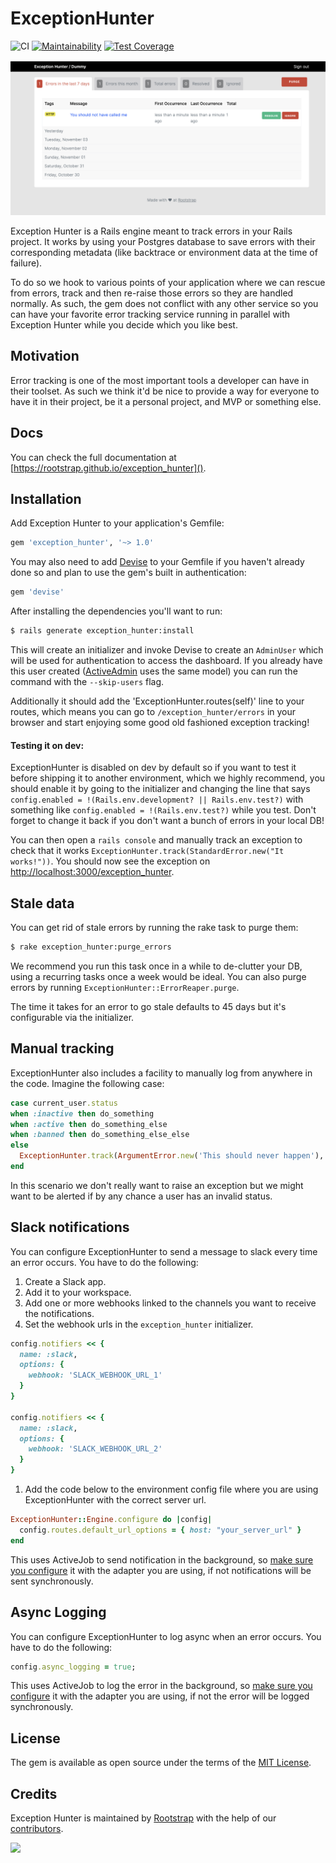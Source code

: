 # ExceptionHunter

![CI](https://github.com/rootstrap/exception_hunter/workflows/Rails%20tests/badge.svg)
[![Maintainability](https://api.codeclimate.com/v1/badges/86f6aaa2377c894f8ee4/maintainability)](https://codeclimate.com/github/rootstrap/exception_hunter/maintainability)
[![Test Coverage](https://api.codeclimate.com/v1/badges/86f6aaa2377c894f8ee4/test_coverage)](https://codeclimate.com/github/rootstrap/exception_hunter/test_coverage)

![Index screenshot](docs/index-screenshot.png)

Exception Hunter is a Rails engine meant to track errors in your Rails project. It works
by using your Postgres database to save errors with their corresponding metadata (like backtrace
or environment data at the time of failure).

To do so we hook to various points of your application where we can rescue from errors, track and
then re-raise those errors so they are handled normally. As such, the gem does not conflict with any
other service so you can have your favorite error tracking service running in parallel with Exception Hunter
while you decide which you like best.

## Motivation

Error tracking is one of the most important tools a developer can have in their toolset. As such
we think it'd be nice to provide a way for everyone to have it in their project, be it a personal
project, and MVP or something else.

## Docs

You can check the full documentation at [https://rootstrap.github.io/exception_hunter]().

## Installation

Add Exception Hunter to your application's Gemfile:

```ruby
gem 'exception_hunter', '~> 1.0'
```

You may also need to add [Devise](https://github.com/heartcombo/devise) to your Gemfile
if you haven't already done so and plan to use the gem's built in authentication:

```ruby
gem 'devise'
```

After installing the dependencies you'll want to run:

```bash
$ rails generate exception_hunter:install
```

This will create an initializer and invoke Devise to
create an `AdminUser` which will be used for authentication to access the dashboard. If you already
have this user created ([ActiveAdmin](https://github.com/activeadmin/activeadmin) uses the same model)
you can run the command with the `--skip-users` flag.

Additionally it should add the 'ExceptionHunter.routes(self)' line to your routes, which means you can go to
`/exception_hunter/errors` in your browser and start enjoying some good old fashioned exception tracking!

#### Testing it on dev:

ExceptionHunter is disabled on dev by default so if you want to test it before shipping it to another
environment, which we highly recommend, you should enable it by going to the initializer and changing the
line that says `config.enabled = !(Rails.env.development? || Rails.env.test?)` with something like
`config.enabled = !(Rails.env.test?)` while you test. Don't forget to change it back if you don't
want a bunch of errors in your local DB!

You can then open a `rails console` and manually track an exception to check that it
works `ExceptionHunter.track(StandardError.new("It works!"))`. You should now see the exception
on [http://localhost:3000/exception_hunter]().

## Stale data

You can get rid of stale errors by running the rake task to purge them:

```bash
$ rake exception_hunter:purge_errors
```

We recommend you run this task once in a while to de-clutter your DB, using a recurring tasks once
a week would be ideal. You can also purge errors by running `ExceptionHunter::ErrorReaper.purge`.

The time it takes for an error to go stale defaults to 45 days but it's configurable via the initializer.

## Manual tracking

ExceptionHunter also includes a facility to manually log from anywhere in the code. Imagine the following case:

```ruby
case current_user.status
when :inactive then do_something
when :active then do_something_else
when :banned then do_something_else_else
else
  ExceptionHunter.track(ArgumentError.new('This should never happen'), custom_data: { status: current_user.status }, current_user: user)
end
```

In this scenario we don't really want to raise an exception but we might want to be alerted if by any chance a user
has an invalid status.

## Slack notifications

You can configure ExceptionHunter to send a message to slack every time an error occurs.
You have to do the following:

1. Create a Slack app.
1. Add it to your workspace.
1. Add one or more webhooks linked to the channels you want to receive the notifications.
1. Set the webhook urls in the `exception_hunter` initializer.

```ruby
config.notifiers << {
  name: :slack,
  options: {
    webhook: 'SLACK_WEBHOOK_URL_1'
  }
}

config.notifiers << {
  name: :slack,
  options: {
    webhook: 'SLACK_WEBHOOK_URL_2'
  }
}
```

1. Add the code below to the environment config file where you are using ExceptionHunter with the correct server url.

```ruby
ExceptionHunter::Engine.configure do |config|
  config.routes.default_url_options = { host: "your_server_url" }
end
```

This uses ActiveJob to send notification in the background, so [make sure you configure](https://guides.rubyonrails.org/active_job_basics.html#setting-the-backend) it with the adapter you are using, if not notifications will be sent synchronously.

## Async Logging

You can configure ExceptionHunter to log async when an error occurs.
You have to do the following:

```ruby
config.async_logging = true;
```

This uses ActiveJob to log the error in the background, so [make sure you configure](https://guides.rubyonrails.org/active_job_basics.html#setting-the-backend) it with the adapter you are using, if not the error will be logged synchronously.

## License

The gem is available as open source under the terms of the [MIT License](https://opensource.org/licenses/MIT).

## Credits

Exception Hunter is maintained by [Rootstrap](http://www.rootstrap.com) with
the help of our [contributors](https://github.com/rootstrap/exception_hunter/contributors).

[<img src="https://s3-us-west-1.amazonaws.com/rootstrap.com/img/rs.png" width="100"/>](http://www.rootstrap.com)
